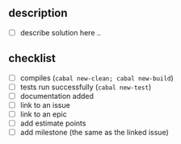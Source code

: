 
description
-----------

- [ ] describe solution here ..


checklist
---------

- [ ] compiles (`cabal new-clean; cabal new-build`)
- [ ] tests run successfully (`cabal new-test`)
- [ ] documentation added
- [ ] link to an issue
- [ ] link to an epic
- [ ] add estimate points
- [ ] add milestone (the same as the linked issue)
